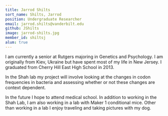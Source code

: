 ```yaml
---
title: Jarrod Shilts
sort_name: Shilts, Jarrod
position: Undergraduate Researcher
email: jarrod.shilts@vanderbilt.edu
github: JShilts
image: jarrod-shilts.jpg
member_id: shiltsj
alum: true
---
```


I am currently a senior at Rutgers majoring in Genetics and Psychology. I am originally from Kiev, Ukraine but have spent most of my life in New Jersey. I graduated from Cherry Hill East High School in 2013. 

In the Shah lab my project will involve looking at the changes in codon frequencies in bacteria and assessing whether or not these changes are context dependent. 

In the future I hope to attend medical school. In addition to working in the Shah Lab, I am also working in a lab with Maker 1 conditional mice. Other than working in a lab I enjoy traveling and taking pictures with my dog. 
